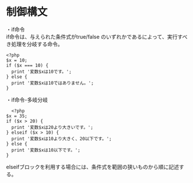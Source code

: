 # 制御構文

・if命令  
if命令は、与えられた条件式がtrue/false のいずれかであるによって、実行すべき処理を分岐する命令。

    <?php
    $x = 10;
    if ($x === 10) {
      print '変数$xは10です。';
    } else {
      print '変数$xは10ではありません。';
    }

  ・if命令-多岐分岐  
  
      <?php
    $x = 35;
    if ($x > 20) {
      print '変数$xは20より大きいです。';
    } elseif ($x > 10) {
      print '変数$xは10より大きく、20以下です。';
    } else {
      print '変数$xは10以下です。';
    }

elseifブロックを利用する場合には、条件式を範囲の狭いものから順に記述する。
